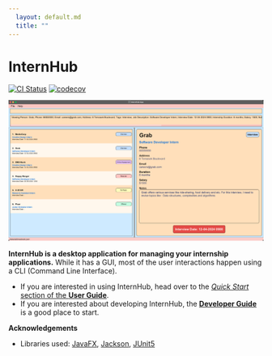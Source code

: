 ```yaml
---
  layout: default.md
  title: ""
---
```


# InternHub

[![CI Status](https://github.com/AY2324S2-CS2103T-F14-1/tp/actions/workflows/gradle.yml/badge.svg)](https://github.com/AY2324S2-CS2103T-F14-1/tp/actions)
[![codecov](https://codecov.io/gh/AY2324S2-CS2103T-F14-1/tp/branch/master/graph/badge.svg)](https://app.codecov.io/gh/AY2324S2-CS2103T-F14-1/tp)

![Ui](images/Ui.png)

**InternHub is a desktop application for managing your internship applications.** While it has a GUI, most of the user interactions happen using a CLI (Command Line Interface).

* If you are interested in using InternHub, head over to the [_Quick Start_ section of the **User Guide**](UserGuide.html#quick-start).
* If you are interested about developing InternHub, the [**Developer Guide**](DeveloperGuide.html) is a good place to start.


**Acknowledgements**

* Libraries used: [JavaFX](https://openjfx.io/), [Jackson](https://github.com/FasterXML/jackson), [JUnit5](https://github.com/junit-team/junit5)
